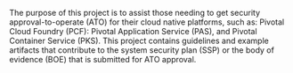 The purpose of this project is to assist those needing to get security approval-to-operate (ATO) for their cloud native platforms, such as: Pivotal Cloud Foundry (PCF): Pivotal Application Service (PAS), and Pivotal Container Service (PKS). This project contains guidelines and example artifacts that contribute to the system security plan (SSP) or the body of evidence (BOE) that is submitted for ATO approval.
